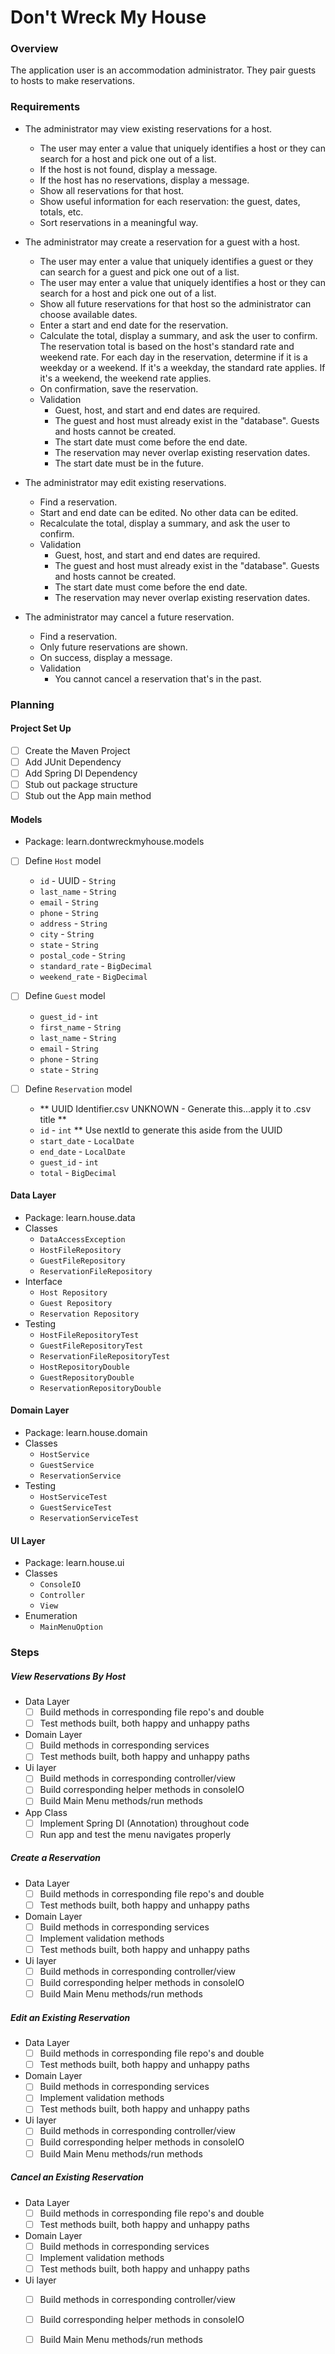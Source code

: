 # Don't Wreck My House

### Overview
The application user is an accommodation administrator. They pair guests to hosts to make reservations.

### Requirements 
* The administrator may view existing reservations for a host.
  * The user may enter a value that uniquely identifies a host or they can search for a host and pick one out of a list.
  * If the host is not found, display a message.
  * If the host has no reservations, display a message.
  * Show all reservations for that host.
  * Show useful information for each reservation: the guest, dates, totals, etc.
  * Sort reservations in a meaningful way.
  
* The administrator may create a reservation for a guest with a host.
  * The user may enter a value that uniquely identifies a guest or they can search for a guest and pick one out of a list.
  * The user may enter a value that uniquely identifies a host or they can search for a host and pick one out of a list.
  * Show all future reservations for that host so the administrator can choose available dates.
  * Enter a start and end date for the reservation.
  * Calculate the total, display a summary, and ask the user to confirm. The reservation total is based on the host's standard rate and weekend rate. For each day in the reservation, determine if it is a weekday or a weekend. If it's a weekday, the standard rate applies. If it's a weekend, the weekend rate applies.
  * On confirmation, save the reservation.
  * Validation
    * Guest, host, and start and end dates are required.
    * The guest and host must already exist in the "database". Guests and hosts cannot be created.
    * The start date must come before the end date.
    * The reservation may never overlap existing reservation dates.
    * The start date must be in the future.
* The administrator may edit existing reservations.
  * Find a reservation.
  * Start and end date can be edited. No other data can be edited.
  * Recalculate the total, display a summary, and ask the user to confirm.
  * Validation
    * Guest, host, and start and end dates are required.
    * The guest and host must already exist in the "database". Guests and hosts cannot be created.
    * The start date must come before the end date.
    * The reservation may never overlap existing reservation dates.
* The administrator may cancel a future reservation.
  * Find a reservation.
  * Only future reservations are shown.
  * On success, display a message.
  * Validation
    * You cannot cancel a reservation that's in the past.

### Planning

#### Project Set Up
* [ ] Create the Maven Project
* [ ] Add JUnit Dependency
* [ ] Add Spring DI Dependency
* [ ] Stub out package structure
* [ ] Stub out the App main method

#### Models
* Package: learn.dontwreckmyhouse.models

* [ ] Define ` Host ` model
  * `id` - UUID - `String`
  * `last_name` - `String`
  * `email` - `String`
  * `phone` - `String`
  * `address` - `String`
  * `city` - `String`
  * `state` - `String`
  * `postal_code` - `String`
  * `standard_rate` - `BigDecimal`
  * `weekend_rate` - `BigDecimal`
  
* [ ] Define `Guest` model
  * `guest_id` - `int`
  * `first_name` - `String`
  * `last_name` - `String`
  * `email` - `String`
  * `phone` - `String`
  * `state` - `String`
  
* [ ] Define `Reservation` model
  * ** UUID Identifier.csv UNKNOWN - Generate this...apply it to .csv title  **
  * `id` - `int` ** Use nextId to generate this aside from the UUID 
  * `start_date` - `LocalDate`
  * `end_date` - `LocalDate`
  * `guest_id` - `int`
  * `total` - `BigDecimal`
  
#### Data Layer
* Package: learn.house.data
* Classes
  * `DataAccessException`
  * `HostFileRepository`
  * `GuestFileRepository`
  * `ReservationFileRepository`
* Interface
  * `Host Repository`
  * `Guest Repository`
  * `Reservation Repository`
* Testing
  * `HostFileRepositoryTest`
  * `GuestFileRepositoryTest`
  * `ReservationFileRepositoryTest`
  * `HostRepositoryDouble`
  * `GuestRepositoryDouble`
  * `ReservationRepositoryDouble`
  
#### Domain Layer
* Package: learn.house.domain
* Classes
  * `HostService`
  * `GuestService`
  * `ReservationService`
* Testing
  * `HostServiceTest`
  * `GuestServiceTest`
  * `ReservationServiceTest`
  
#### UI Layer
* Package: learn.house.ui
* Classes
  * `ConsoleIO`
  * `Controller`
  * `View`
* Enumeration
  * `MainMenuOption`
  
### Steps 
##### View Reservations By Host
* Data Layer
  * [ ] Build methods in corresponding file repo's and double 
  * [ ] Test methods built, both happy and unhappy paths
* Domain Layer
  * [ ] Build methods in corresponding services
  * [ ] Test methods built, both happy and unhappy paths
* Ui layer
  * [ ] Build methods in corresponding controller/view
  * [ ] Build corresponding helper methods in consoleIO
  * [ ] Build Main Menu methods/run methods 
* App Class
  * [ ] Implement Spring DI (Annotation) throughout code
  * [ ] Run app and test the menu navigates properly 

##### Create a Reservation
* Data Layer
  * [ ] Build methods in corresponding file repo's and double
  * [ ] Test methods built, both happy and unhappy paths
* Domain Layer
  * [ ] Build methods in corresponding services
  * [ ] Implement validation methods
  * [ ] Test methods built, both happy and unhappy paths
* Ui layer
  * [ ] Build methods in corresponding controller/view
  * [ ] Build corresponding helper methods in consoleIO
  * [ ] Build Main Menu methods/run methods 

##### Edit an Existing Reservation
* Data Layer
  * [ ] Build methods in corresponding file repo's and double
  * [ ] Test methods built, both happy and unhappy paths
* Domain Layer
  * [ ] Build methods in corresponding services
  * [ ] Implement validation methods
  * [ ] Test methods built, both happy and unhappy paths
* Ui layer
  * [ ] Build methods in corresponding controller/view
  * [ ] Build corresponding helper methods in consoleIO
  * [ ] Build Main Menu methods/run methods 

##### Cancel an Existing Reservation
* Data Layer
  * [ ] Build methods in corresponding file repo's and double
  * [ ] Test methods built, both happy and unhappy paths
* Domain Layer
  * [ ] Build methods in corresponding services
  * [ ] Implement validation methods
  * [ ] Test methods built, both happy and unhappy paths
* Ui layer
  * [ ] Build methods in corresponding controller/view
  * [ ] Build corresponding helper methods in consoleIO
  * [ ] Build Main Menu methods/run methods 
   

  
  